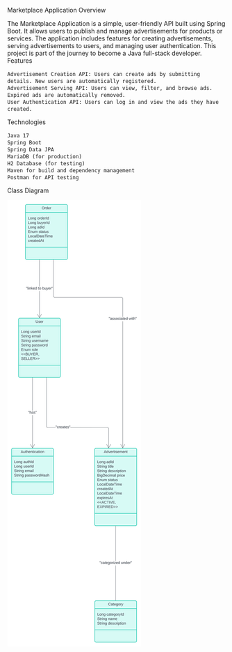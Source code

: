 Marketplace Application
Overview

The Marketplace Application is a simple, user-friendly API built using Spring Boot. It allows users to publish and manage advertisements for products or services. The application includes features for creating advertisements, serving advertisements to users, and managing user authentication. This project is part of the journey to become a Java full-stack developer.
Features

    Advertisement Creation API: Users can create ads by submitting details. New users are automatically registered.
    Advertisement Serving API: Users can view, filter, and browse ads. Expired ads are automatically removed.
    User Authentication API: Users can log in and view the ads they have created.

Technologies

    Java 17
    Spring Boot
    Spring Data JPA
    MariaDB (for production)
    H2 Database (for testing)
    Maven for build and dependency management
    Postman for API testing

Class Diagram





![Marketplace Class Diagram](src/main/resources/diagram/MarketPlaceDiagram.svg)
